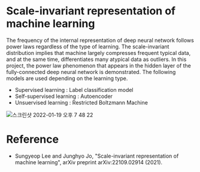 # Scale-invariant representation of machine learning
The frequency of the internal representation of deep neural network follows power laws regardless of the type of learning. The scale-invariant distribution implies that machine largely compresses frequent typical data, and at the same time, differentiates many atypical data as outliers. In this project, the power law phenomenon that appears in the hidden layer of the fully-connected deep neural network is demonstrated. The following models are used depending on the learning type. 
- Supervised learning      : Label classification model 
- Self-supervised learning : Autoencoder
- Unsuervised learning     : Restricted Boltzmann Machine  

![스크린샷 2022-01-19 오후 7 48 22](https://user-images.githubusercontent.com/42707786/150115560-25acdc0f-7025-41d0-bc4e-edf67f13ee9d.png)

# Reference
- Sungyeop Lee and Junghyo Jo, "Scale-invariant representation of machine learning", arXiv preprint arXiv:22109.02914 (2021). 
